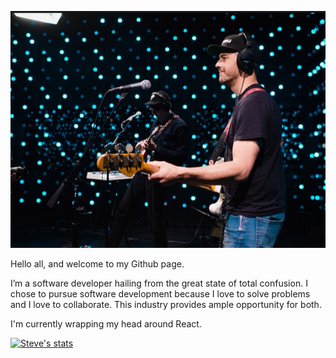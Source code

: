 <p align="center">
  <img src="me.png">
</p>

Hello all, and welcome to my Github page.

I’m a software developer hailing from the great state of total confusion. I chose to pursue software
development because I love to solve problems and I love to collaborate. This industry provides ample opportunity for both. 

I'm currently wrapping my head around React. 

[![Steve's stats](https://github-readme-stats.vercel.app/api?username=SBALDOCK&count_private=true&show_icons=true)](https://github.com/SBALDOCK/github-readme-stats)
